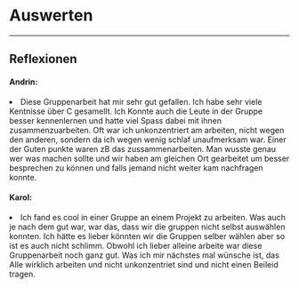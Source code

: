 # Auswerten

<hr>

## Reflexionen 

#### Andrin: 
<us><li>Diese Gruppenarbeit hat mir sehr gut gefallen. Ich habe sehr viele Kentnisse über C gesamellt. Ich Konnte auch die Leute in der Gruppe besser kennenlernen und hatte viel Spass dabei mit ihnen zusammenzuarbeiten. Oft war ich unkonzentriert am arbeiten, nicht wegen den anderen, sondern da ich wegen wenig schlaf unaufmerksam war. Einer der Guten punkte waren zB das zussammenarbeiten. Man wusste genau wer was machen sollte und wir haben am gleichen Ort gearbeitet um besser besprechen zu können und falls jemand nicht weiter kam nachfragen konnte.</li>

#### Karol: 
<us><li>Ich fand es cool in einer Gruppe an einem Projekt zu arbeiten. Was auch je nach dem gut war, war das, dass wir die gruppen nicht selbst auswählen konnten. Ich hätte es lieber könnten wir die Gruppen selber wählen aber so ist es auch nicht schlimm. Obwohl ich lieber alleine arbeite war diese Gruppenarbeit noch ganz gut. Was ich mir nächstes mal wünsche ist, das Alle wirklich arbeiten und nicht unkonzentriet sind und nicht einen Beileid tragen.






